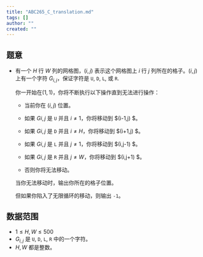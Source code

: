 ```yaml
---
title: "ABC265_C_translation.md"
tags: []
author: ""
created: ""
---
```


## 题意

- 有一个 $H$ 行 $W$ 列的网格图，$(i, j)$ 表示这个网格图上 $i$ 行 $j$ 列所在的格子。$(i,j)$ 上有一个字符 $G_{i,j}$，保证字符是 `U`, `D`, `L`, 或 `R`.

  你一开始在$(1,1)$，你将不断执行以下操作直到无法进行操作：

  - 当前你在 $(i,j)$ 位置。


  - 如果 $G{i,j}$ 是 `U` 并且 $i \neq 1$，你将移动到 $(i-1,j)
    $。

  - 如果 $G{i,j}$ 是 `D` 并且 $i \neq H$，你将移动到 $(i+1,j)
    $。

  - 如果 $G{i,j}$ 是 `L` 并且 $j \neq 1$，你将移动到 $(i,j-1)
    $。

  - 如果 $G{i,j}$ 是 `R` 并且 $j \neq W$，你将移动到 $(i,j+1)
    $。
  - 否则你将无法移动。

  当你无法移动时，输出你所在的格子位置。

  但如果你陷入了无限循环的移动，则输出 `-1`。

## 数据范围

- $1≤H,W≤500$
- $G_{i,j}$ 是 `U`, `D`, `L`, `R` 中的一个字符。
- $H,W$ 都是整数。

